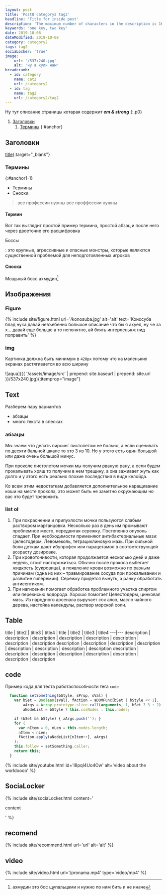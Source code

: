 ```yaml
---
layout: post
title: 'Post8 category2 tag2'
headline: 'Title for inside post'
description: 'The maximum number of characters in the description is 160. This description of the record will be slightly larger, which will allow you to see the flaws if they are. The text was created with the help of Google translator.'
keywords: "one key, two key"
date: 2019-10-08
dateModified: 2019-10-08
category: category2 
tags: tag2
sociaLocker: 'true'
image: 
    url: '/537x240.jpg'
    alt: 'ну а хули нам'
breadcrumb:
  - id: category
    name: cat2
    url: /category2
  - id: tag
    name: tag2
    url: /category2/tag2
---
```


Ну тут описание страницы котарая содержит ***em & strong***
{:.p0}


1. [Заголовки](#anchor1)
    1. [Термины](#anchor1-1)
{:#anchor}

Заголовки
---

[title](/url){:target="_blank"}

### Термины
{:#anchor1-1}

* Термины
* Сноски

> все профессии нужны все проффессии нужны

#### Термин

Вот так выглядит простой пример термина, простой абзац и после него через двоеточие его расшифровка

Боссы 

: это крупные, агрессивные и опасные монстры, которые являются существенной проблемой для неподготовленных игроков

#### Сноска

Мощьный босс ахмудин[^first]

[^first]: ахмудин это бос щупальцами и нужно по ним бить и не иначе

Изображения
---

### Figure

{% include site/figure.html
 url='/konosuba.jpg'
 alt='alt'
 text='Коносуба блэд нука давай невъебенно большое описание что бы я ахуел, ну че за х... давай еще больше а то непонятно, ай блять интерленьяж нид поправить' %}
 
### img

Картинка должна быть минимум в `420px` потому что на маленьких экранах растягивается во всю ширину

![aqua]({{ '/assets/image/src' | prepend: site.baseurl | prepend: site.url }}/537x240.jpg){:itemprop="image"}

Text
---

Разберем пару вариантов

- абзацы
- много текста в спесках

### абзацы

Мы знаем что делать пирсинг пистолетом не больно, а если оценивать по десяти бальной шкале то это 3 из 10. Но у этого есть один большой или даже очень большой минус.

При проколе пистолетом мочки мы получим рваную рану, а если будем прокалывать хрящ то получим в нем трещину, а она заживает жуть как долго и у этого есть реально плохие последствия в виде келойда.

Ко всем этим недостаткам добавляется дополнительное наращивание коши на месте прокола, это может быть не заметно окружающим но вас это будет тревожить.

### list ol

1. При покраснении и припухлости мочки пользуются слабым раствором марганцовки. Несколько раз в день им промывают проблемное место, передвигая сережку. Постепенно опухоль спадает. При необходимости применяют антибактериальные мази: Целестодерм, Левомеколь, тетрациклиновую мазь. При сильной боли деткам дают ибупрофен или парацетамол в соответствующей возрасту дозировке.
1. При кровоточивости, которая продолжается несколько дней и даже недель, стоит насторожиться. Обычно после прокола выбегает жидкость (сукровица), а появление крови возможно по разным причинам (одна из них – травмирование сосуда при прокалывании и развитие гиперемии). Сережку придется вынуть, а ранку обработать антисептиком.
1. При нагноении помогает обработка проблемного участка спиртом или перекисью водорода. Хорошо помогает Целестодерм, цинковая мазь. Из народного арсенала выручает сок алоэ, масло чайного дерева, настойка календулы, раствор морской соли.

Table 
---

title | title2 | title3 | title4 | title | title2 | title3 | title4 
---|---
description | description | description | description | description | description | description | description 
description | description | description | description | description | description | description | description
description | description | description | description | description | description | description | description

code
---

Пример кода для теста работаспособности тега `code` 

```javascript
  function setSomething(bStyle, sProp, sVal) {
    var bSet = Boolean(sVal), fAction = aDOMFunc[bSet | bStyle << 1],
        aArgs = Array.prototype.slice.call(arguments, 1, bSet ? 3 : 2),
        aNodeList = bStyle ? this.cssNodes : this.nodes;

    if (bSet && bStyle) { aArgs.push(''); }
    for (
      var nItem = 0, nLen = this.nodes.length;
      nItem < nLen;
      fAction.apply(aNodeList[nItem++], aArgs)
    );
    this.follow = setSomething.caller;
    return this;
  }
```

{% include site/youtube.html 
id='I8pqI4Uo4Ow'
alt='video about the worldoooo'
%}

SociaLocker
---

{% include site/sociaLocker.html
content='<p>content</p>'
%}

recomend
---

{% include site/recommend.html 
url='url'
alt='alt'
%}

video
---

{% include site/video.html 
url='/pronama.mp4'
type='video/mp4'
%}

